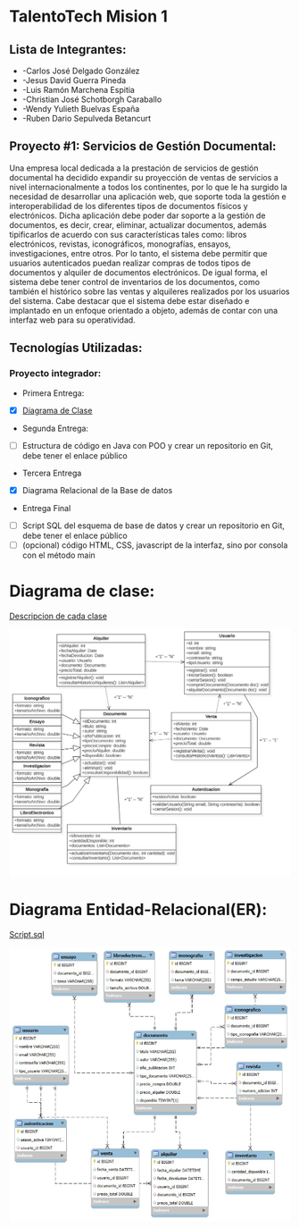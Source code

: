 #  TalentoTech Mision 1

##  Lista de Integrantes:
+ -Carlos José Delgado González
+ -Jesus David Guerra Pineda
+ -Luis Ramón Marchena Espitia
+ -Christian José Schotborgh Caraballo
+ -Wendy Yulieth Buelvas España
+ -Ruben Dario Sepulveda Betancurt


##  Proyecto #1: Servicios de Gestión Documental:

Una empresa local dedicada a la prestación de servicios de gestión documental ha decidido expandir su proyección de ventas de servicios a nivel internacionalmente a todos los continentes, por lo que le ha surgido la necesidad de desarrollar una aplicación web, que soporte toda la gestión e interoperabilidad de los diferentes tipos de documentos físicos y electrónicos.
Dicha aplicación debe poder dar soporte a la gestión de documentos, es decir, crear, eliminar, actualizar documentos, además tipificarlos de acuerdo con sus características tales como: libros electrónicos, revistas, iconográficos, monografías, ensayos, investigaciones, entre otros.
Por lo tanto, el sistema debe permitir que usuarios autenticados puedan realizar compras de todos tipos de documentos y alquiler de documentos electrónicos. De igual forma, el sistema debe tener control de inventarios de los documentos, como también el histórico sobre las ventas y alquileres realizados por los usuarios del sistema.
Cabe destacar que el sistema debe estar diseñado e implantado en un enfoque orientado a objeto, además de contar con una interfaz web para su operatividad.

##  Tecnologías Utilizadas:


###  Proyecto integrador:

*  Primera Entrega:
- [x] [Diagrama de Clase](#diagrama-de-clase)

*  Segunda Entrega:
- [ ] Estructura de código en Java con POO y crear un repositorio en Git, debe
tener el enlace público

*  Tercera Entrega
- [x] Diagrama Relacional de la Base de datos

*  Entrega Final
- [ ] Script SQL del esquema de base de datos y crear un repositorio en Git,
debe tener el enlace público
- [ ] (opcional) código HTML, CSS, javascript de la interfaz, sino por consola
con el método main

# Diagrama de clase:

[Descripcion de cada clase](Diagrama%20UML.docx)

![Diagrama de clase](Diagrama%20gestion%20documental2.jpg)

# Diagrama Entidad-Relacional(ER):

[Script.sql](GestionDocumento.sql)

![Diagrama_de_clase](Diagrama%20ER.jpeg)



